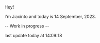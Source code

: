 Hey!

I'm Jiacinto and today is 14 September, 2023.

-- Work in progress --

last update today at 14:09:18 